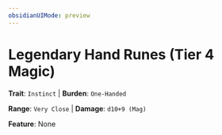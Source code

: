 ```yaml
---
obsidianUIMode: preview
---
```

# Legendary Hand Runes (Tier 4 Magic)

**Trait**: `Instinct` | **Burden**: `One-Handed`

**Range**: `Very Close` | **Damage**: `d10+9 (Mag)`

**Feature**: None